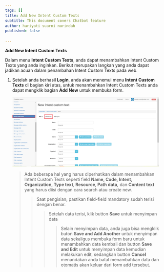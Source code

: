 ```yaml
---
tags: []
title: Add New Intent Custom Texts
subtitle: This document covers Chatbot feature
author: hariyati suarni nurindah
published: false

---
```

**Add New Intent Custom Texts**

Dalam menu **Intent Custom Texts**, anda dapat menambahkan Intent Custom Texts yang anda inginkan. Berikut merupakan langkah yang anda dapat jadikan acuan dalam penambahan Intent Custom Texts pada web.

1. Setelah anda berhasil **Login**, anda akan menemui menu **Intent Custom Texts** di bagian kiri atas, untuk menambahkan Intent Custom Texts anda dapat mengklik bagian **Add New** untuk membuka form.

   ![](/uploads/intent-custom-test7.PNG)

   > Ada beberapa hal yang harus diperhatikan dalam menambahkan Intent Custom Texts seperti field **Name, Code, Intent, Organization, Type text, Resource, Path data,** dan **Content text** yang harus diisi dengan cara search atau create new.
   >
   > > Saat pengisian, pastikan field-field mandatory sudah terisi dengan benar.
   > >
   > > > Setelah data terisi, klik button **Save** untuk menyimpan data
   > > >
   > > > > Selain menyimpan data, anda juga bisa mengklik buton **Save and Add Another** untuk menyimpan data sekaligus membuka form baru untuk menambahkan data kembali dan button **Save and Edit** untuk menyimpan data kemudian melakukan edit, sedangkan button **Cancel** menandakan anda batal menambahkan data dan otomatis akan keluar dari form add tersebut.